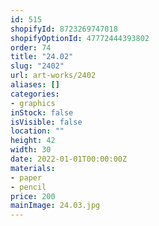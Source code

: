 ```yaml
---
id: 515
shopifyId: 8723269747018
shopifyOptionId: 47772444393802
order: 74
title: "24.02"
slug: "2402"
url: art-works/2402
aliases: []
categories:
- graphics
inStock: false
isVisible: false
location: ""
height: 42
width: 30
date: 2022-01-01T00:00:00Z
materials:
- paper
- pencil
price: 200
mainImage: 24.03.jpg
---
```

